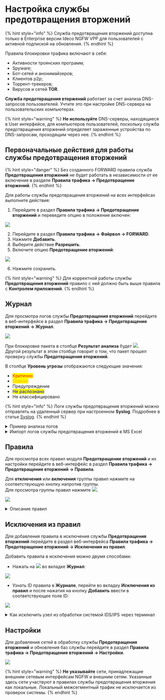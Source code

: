 # Настройка службы предотвращения вторжений

{% hint style="info" %}
Служба предотвращения вторжений доступна только в Enterprise версии Ideco NGFW VPP для пользователей с активной подпиской на обновления.
{% endhint %}

Правила блокировки трафика включают в себя:

* Активности троянских программ;
* Spyware;
* Бот-сетей и анонимайзеров;
* Клиентов p2p;
* Торрент-трекеров;
* Вирусов и сетей **TOR**.

**Служба предотвращения вторжений** работает за счет анализа DNS-запросов пользователей. Учтите это при настройке DNS-cервера на пользовательских компьютерах.

{% hint style="warning" %}
**Не используйте** DNS-серверы, находящиеся в User интерфейсе, для компьютеров пользователей, поскольку служба предотвращения вторжений определяет зараженные устройства по DNS-запросам, проходящим через нее.
{% endhint %}

## Первоначальные действия для работы службы предотвращения вторжений

{% hint style="danger" %}
Без созданного FORWARD правила служба **Предотвращения вторжений** не будет работать в независимости от ее включения в разделе **Правила трафика -> Предотвращение вторжений**.
{% endhint %}

Для работы службы предотвращения вторжений на всех интерфейсах выполните действия:

1. Перейдите в раздел **Правила трафика -> Предотвращение вторжений** и переведите опцию в положение включен:

![](/.gitbook/assets/ips10.png)

2. Перейдите в раздел **Правила трафика -> Файрвол -> FORWARD**.
3. Нажмите **Добавить**.
4. Выберите действие **Разрешить**.
5. Включите опцию **Предотвращение вторжений**:

![](/.gitbook/assets/ips11.png)

6. Нажмите сохранить.

{% hint style="warning" %}
Для корректной работы службы **Предотвращения вторжений** правило с ней должно быть выше правила с **Контролем приложений**.
{% endhint %}

## Журнал

Для просмотра логов службы **Предотвращения вторжений** перейдите в веб-интерфейсе в раздел **Правила трафика -> Предотвращение вторжений -> Журнал**.

![](/.gitbook/assets/ips1.png)

При блокировке пакета в столбце **Результат анализа** будет ![](/.gitbook/assets/icon-cross-red.png).\
Другой результат в этом столбце говорит о том, что пакет прошел проверку службы **Предотвращения вторжений**.

В столбце **Уровень угрозы** отображаются следующие значения:

* <mark style="color:red;">Критично</mark>
* <mark style="color:orange;">Опасно</mark>
* Предупреждение
* <mark style="color:blue;">Не распознано</mark>
* Не классифицировано

{% hint style="info" %}
Логи службы предотвращения вторжений можно отправлять на удаленный сервер при настроенном **Syslog**. Подробнее в статье [Syslog](/settings/reports/syslog.md).
{% endhint %}

<details>

<summary>Пример анализа логов</summary>

Предупреждение службы предотвращения вторжений:

<img src="/.gitbook/assets/ips9.png" alt="" data-size="original">

На вкладке **Правила** можно открыть найденную группу по **Событию безопасности**, нажать на ![](/.gitbook/assets/icon-eye.png) и в ней найти сработавшее правило по его ID:

`alert http $EXTERNAL_NET any -> any any (msg:"ET SCAN Zmap User-Agent (Inbound)"; flow:established,to_server; http.user_agent; content:"Mozilla/5.0 zgrab/0.x"; depth:21; endswith; classtype:network-scan; sid:2029054; rev:2; metadata:created_at 2019_11_26, former_category SCAN, updated_at 2020_10_23;)`

Можно проанализировать IP-адрес, с которым была попытка подозрительного соединения, через [whois](https://www.nic.ru/whois/).

</details>

<details>

<summary>Импорт логов службы предотвращения вторжений в MS Excel</summary>

1. Скачайте CSV-файл по соответствующей кнопке во вкладке **Журнал** в разделе **Правила трафика -> Предотвращение вторжений**.
2. Откройте CSV-файл в MS Excel и выделите весь первый столбец.
3. Перейдите во вкладку **Данные** и нажмите **Текст по столбцам**.
4. В открывшемся окне выберите **с разделителями** и нажмите **Далее**.

<img src="/.gitbook/assets/ips3.png" alt="" data-size="original">

5. Выберите в качестве разделителя запятую и нажмите **Далее**.

<img src="/.gitbook/assets/ips4.png" alt="" data-size="original">

6. Выберите текстовый **формат данных столбца** и нажмите **Готово**.

<img src="/.gitbook/assets/ips5.png" alt="" data-size="original">

</details>

## Правила

Для просмотра всех правил модуля **Предотвращение вторжений** и их настройки перейдите в веб-интерфейс в раздел **Правила трафика -> Предотвращение вторжений -> Правила**.

Для **отключения** или **включения** группы правил нажмите на соответствующую кнопку напротив группы.\
Для просмотра группы правил нажмите ![](/.gitbook/assets/icon-eye.png).

![](/.gitbook/assets/ips2.png)

<details>

<summary>Описание правил</summary>

- **DNS поверх HTTPS** - обнаруживает/блокирует попытки сокрытия DNS-запросов по седьмому уровню TLS/SSL.

- **GeoIP Страны Восточной Европы** - обнаруживает/блокирует попытки доступа к IP-адресам, основываясь на базе данных MaxMind's GeoIP databases.

- **SSL-сертификаты, используемые вредоносным ПО и ботнетами** - обнаруживает/блокирует связь с командными цетрами злоумышленников (С2).

- **Авторизация с подозрительным логином**

- **Анонимайзеры** - обнаруживает/блокирует анонимайзеры.

- **Атаки на получение прав пользователя** - обнаруживает/блокирует попытки получить учетные данные пользователя.

- **Атаки на получение привилегий администратора** - обнаруживает/блокирует попытки получить привилегии администратора.

- **Блокирование активности троянских программ** - обнаруживает/блокирует вредоносные трояны.

- **Блокирование атак** - обнаруживает/блокирует подозрительные IP-адреса (IP Reputation).

- **Блокирование крупных утечек информации** - обнаруживает/блокирует попытки получить данные и информацию.

- **Блокирование некорректных попыток получения привилегий пользователя** - обнаруживает/блокирует попытки получить привелегии пользователя.

- **Блокирование подозрительных RPС-запросов** - обнаруживает/блокирует удаленный вызов процедур (обычно используется для вызова удаленных функций на сервере, требующих результата действия).

- **Блокирование попыток запуска исполняемого кода** - обнаруживает/блокирует Remote Code Execution (RCE).

- **Блокирование утечек информации** - обнаруживает/блокирует попытки получить данные и информацию.

- **Запросы на скомпрометированные ресурсы** - обнаруживает/блокирует связи с командными цетрами злоумышленников (С2).

- **Использование DNS-трафика для управления вредоносным ПО** - обнаруживает/блокирует связь с инфраструктурой управления и контроля (С2).

- **Нежелательное программное обеспечение** - обнаруживает/блокирует вредоносное ПО.

- **Неизвестный тип трафика** - обнаруживает/блокирует неопознаный/вредоносный трафик.

- **Нецелевое использование стандартных портов** - обнаруживает/блокирует использование стандартных портов в нелегетимных целях.

- **Обнаружение нарушений стандартов сетевых протоколов** - обнаруживает/блокирует обращения по нестандартным/прошитым протоколам.

- **Обнаружение подозрительной сетевой активности** - обнаруживает/блокирует аномалии или нестандартные действия легитимных пользователей в сети.

- **Обнаружение подозрительных команд** - обнаруживает/блокирует нестандартные команды, не характерные системам.

- **Обнаружение успешных краж учетных данных** - обнаруживает/блокирует кражи учетных данных.

- **Определение внешнего IP-адреса** - обнаруживает/блокирует попытки взаимодействия с инфраструктурой из внешних сетей.

- **Ошибки в сетевых протоколах** - обнаруживает/блокирует ошибки сетевых протоколов.

- **Подозрительное обращение к файлам** - обнаруживает/блокирует нестандартное обращение к файлам системы.

- **Попытки авторизации с логином и паролем по-умолчанию** - обнаруживает/блокирует попытки зайти под учетными данными с простыми паролями (аналогично Bruteforce).

- **Попытки использования социальной инженерии** - обнаруживает/блокирует "атаку на человека".

- **Попытки получения привилегий администратора** - обнаруживает/блокирует попытки повысить привилегии до администратора и полученить учетные данные администратора.

- **Попытки получения привилегий пользователя** - обнаруживает/блокирует попытки повысить привилегии и получить учетные данные пользователей.

- **Попытки получения системных файлов** - обнаруживает/блокирует системные конфигурации.

- **Попытки проведения DoS-атак** - обнаруживает/блокирует попытки провести атаки типа "отказ в обслуживании" (denial-of-service attack).

- **Попытки сканирования сети** - обнаруживает/блокирует сканирование сети.

- **Потенциально опасный трафик** - обнаруживает/блокирует зашифрованный или запутанный трафик, нестандартные запросы.

- **Пулы криптомайнеров** - обнаруживает/блокирует взаимодействие с сетями криптомайнеров и обращения для передачи нагрузки, которые криптомайнеры используют для майнинга.

- **Расширенная база правил (от Лаборатории Касперского)** - набор правил по обнаружению/блокировке от Лаборатории Касперского.

- **Телеметрия Windows** - обнаруживает/блокирует Телеметрию Windows.

- **Трафик устаревшего уязвимого ПО** - обнаруживает/блокирует связи с командными цетрами злоумышленников (С2).

- **Управление вредоносным ПО** - обнаруживает/блокирует связь с инфраструктурой управления и контроля (С2), которую злоумышленники используют для управления зараженными устройствами и кражи конфиденциальных данных.

- **Целевое использование вредоносного ПО** - обнаруживает/блокирует вредоносное программное обеспечение.

- **Чёрный список IP-адресов** - обнаруживает/блокирует трафик к IP-адресам из баз safe-surf.ru и cinsarmy.com.

- **Эксплойты** - обнаруживает/блокирует использование уязвимостей систем (с индификатором CVE-XXXX-XXXXX).

</details>

## Исключения из правил

Для добавления правила в исключения службы **Предотвращения вторжений** перейдите в раздел веб-интерфейса **Правила трафика -> Предотвращение вторжений -> Исключения из правил**.

Добавить правила в исключения можно двумя способами:

* Нажать на ![](/.gitbook/assets/icon-lock.png) во вкладке **Журнал**:

![](/.gitbook/assets/ips6.gif)

* Узнать ID правила в **Журнале**, перейти во вкладку **Исключения из правил** и после нажатия на кнопку **Добавить** ввести в соответствующее поле ID:

![](/.gitbook/assets/ips7.gif)

<details>

<summary>Как исключить узел из обработки системой IDS/IPS через терминал</summary>

**Задача:** Необходимо исключить из обработки узел `192.168.154.7`.

**Решение:**

1. В файл `/var/opt/ideco/suricata-backend/custom.rules` добавьте следующую строку: `pass ip 192.168.154.7 any <> any any (sid:1;)`.
2. Затем в разделе **Терминал** выполните команду `systemctl restart ideco-suricata-backend.service`.

При создании нескольких ручных правил **обязательно** изменяйте ID-правила (sid:2;), иначе служба предотвращения вторжений прекратит работу из-за наличия нескольких правил с одним sid.

</details>

## Настройки

Для добавления сетей в обработку службы **Предотвращения вторжений** и обновления баз службы перейдите в раздел **Правила трафика -> Предотвращение вторжений -> Настройки**.

![](/.gitbook/assets/ips8.png)

{% hint style="warning" %}
**Не указывайте** сети, принадлежащие внешним сетевым интерфейсам NGFW и внешним сетям. Указанные здесь сети участвуют в правилах службы предотвращения вторжения как локальные. Локальный межсегментный трафик не исключается из проверок системы.
{% endhint %}
